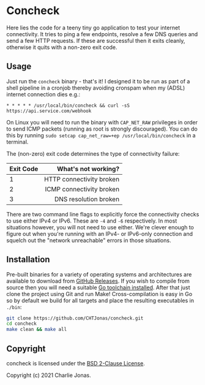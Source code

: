 # Concheck

Here lies the code for a teeny tiny go application to test your internet connectivity. It tries to ping a few endpoints, resolve a few DNS queries and send a few HTTP requests. If these are successful then it exits cleanly, otherwise it quits with a non-zero exit code.

## Usage

Just run the `concheck` binary - that's it! I designed it to be run as part of a shell pipeline in a cronjob thereby avoiding cronspam when my (ADSL) internet connection dies e.g.:

```* * * * * /usr/local/bin/concheck && curl -sS https://api.service.com/webhook```

On Linux you will need to run the binary with `CAP_NET_RAW` privileges in order to send ICMP packets (running as root is strongly discouraged). You can do this by running `sudo setcap cap_net_raw=+ep /usr/local/bin/concheck` in a terminal.

The (non-zero) exit code determines the type of connectivity failure:

| Exit Code | What's not working?      |
| --------- | ------------------------:|
| 1         | HTTP connectivity broken |
| 2         | ICMP connectivity broken |
| 3         | DNS resolution broken    |

There are two command line flags to explicitly force the connectivity checks to use either IPv4 or IPv6. These are `-4` and `-6` respectively. In most situations however, you will not need to use either. We're clever enough to figure out when you're running with an IPv4- or IPv6-only connection and squelch out the "network unreachable" errors in those situations.

## Installation

Pre-built binaries for a variety of operating systems and architectures are available to download from [GitHub Releases](https://github.com/CHTJonas/concheck/releases). If you wish to compile from source then you will need a suitable [Go toolchain installed](https://golang.org/doc/install). After that just clone the project using Git and run Make! Cross-compilation is easy in Go so by default we build for all targets and place the resulting executables in `./bin`:

```bash
git clone https://github.com/CHTJonas/concheck.git
cd concheck
make clean && make all
```

## Copyright

concheck is licensed under the [BSD 2-Clause License](https://opensource.org/licenses/BSD-2-Clause).

Copyright (c) 2021 Charlie Jonas.
